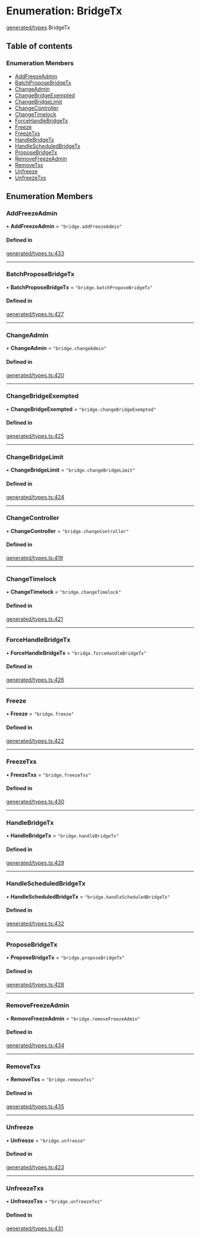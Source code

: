 # Enumeration: BridgeTx

[generated/types](../wiki/generated.types).BridgeTx

## Table of contents

### Enumeration Members

- [AddFreezeAdmin](../wiki/generated.types.BridgeTx#addfreezeadmin)
- [BatchProposeBridgeTx](../wiki/generated.types.BridgeTx#batchproposebridgetx)
- [ChangeAdmin](../wiki/generated.types.BridgeTx#changeadmin)
- [ChangeBridgeExempted](../wiki/generated.types.BridgeTx#changebridgeexempted)
- [ChangeBridgeLimit](../wiki/generated.types.BridgeTx#changebridgelimit)
- [ChangeController](../wiki/generated.types.BridgeTx#changecontroller)
- [ChangeTimelock](../wiki/generated.types.BridgeTx#changetimelock)
- [ForceHandleBridgeTx](../wiki/generated.types.BridgeTx#forcehandlebridgetx)
- [Freeze](../wiki/generated.types.BridgeTx#freeze)
- [FreezeTxs](../wiki/generated.types.BridgeTx#freezetxs)
- [HandleBridgeTx](../wiki/generated.types.BridgeTx#handlebridgetx)
- [HandleScheduledBridgeTx](../wiki/generated.types.BridgeTx#handlescheduledbridgetx)
- [ProposeBridgeTx](../wiki/generated.types.BridgeTx#proposebridgetx)
- [RemoveFreezeAdmin](../wiki/generated.types.BridgeTx#removefreezeadmin)
- [RemoveTxs](../wiki/generated.types.BridgeTx#removetxs)
- [Unfreeze](../wiki/generated.types.BridgeTx#unfreeze)
- [UnfreezeTxs](../wiki/generated.types.BridgeTx#unfreezetxs)

## Enumeration Members

### AddFreezeAdmin

• **AddFreezeAdmin** = ``"bridge.addFreezeAdmin"``

#### Defined in

[generated/types.ts:433](https://github.com/PolymeshAssociation/polymesh-sdk/blob/31fdce23/src/generated/types.ts#L433)

___

### BatchProposeBridgeTx

• **BatchProposeBridgeTx** = ``"bridge.batchProposeBridgeTx"``

#### Defined in

[generated/types.ts:427](https://github.com/PolymeshAssociation/polymesh-sdk/blob/31fdce23/src/generated/types.ts#L427)

___

### ChangeAdmin

• **ChangeAdmin** = ``"bridge.changeAdmin"``

#### Defined in

[generated/types.ts:420](https://github.com/PolymeshAssociation/polymesh-sdk/blob/31fdce23/src/generated/types.ts#L420)

___

### ChangeBridgeExempted

• **ChangeBridgeExempted** = ``"bridge.changeBridgeExempted"``

#### Defined in

[generated/types.ts:425](https://github.com/PolymeshAssociation/polymesh-sdk/blob/31fdce23/src/generated/types.ts#L425)

___

### ChangeBridgeLimit

• **ChangeBridgeLimit** = ``"bridge.changeBridgeLimit"``

#### Defined in

[generated/types.ts:424](https://github.com/PolymeshAssociation/polymesh-sdk/blob/31fdce23/src/generated/types.ts#L424)

___

### ChangeController

• **ChangeController** = ``"bridge.changeController"``

#### Defined in

[generated/types.ts:419](https://github.com/PolymeshAssociation/polymesh-sdk/blob/31fdce23/src/generated/types.ts#L419)

___

### ChangeTimelock

• **ChangeTimelock** = ``"bridge.changeTimelock"``

#### Defined in

[generated/types.ts:421](https://github.com/PolymeshAssociation/polymesh-sdk/blob/31fdce23/src/generated/types.ts#L421)

___

### ForceHandleBridgeTx

• **ForceHandleBridgeTx** = ``"bridge.forceHandleBridgeTx"``

#### Defined in

[generated/types.ts:426](https://github.com/PolymeshAssociation/polymesh-sdk/blob/31fdce23/src/generated/types.ts#L426)

___

### Freeze

• **Freeze** = ``"bridge.freeze"``

#### Defined in

[generated/types.ts:422](https://github.com/PolymeshAssociation/polymesh-sdk/blob/31fdce23/src/generated/types.ts#L422)

___

### FreezeTxs

• **FreezeTxs** = ``"bridge.freezeTxs"``

#### Defined in

[generated/types.ts:430](https://github.com/PolymeshAssociation/polymesh-sdk/blob/31fdce23/src/generated/types.ts#L430)

___

### HandleBridgeTx

• **HandleBridgeTx** = ``"bridge.handleBridgeTx"``

#### Defined in

[generated/types.ts:429](https://github.com/PolymeshAssociation/polymesh-sdk/blob/31fdce23/src/generated/types.ts#L429)

___

### HandleScheduledBridgeTx

• **HandleScheduledBridgeTx** = ``"bridge.handleScheduledBridgeTx"``

#### Defined in

[generated/types.ts:432](https://github.com/PolymeshAssociation/polymesh-sdk/blob/31fdce23/src/generated/types.ts#L432)

___

### ProposeBridgeTx

• **ProposeBridgeTx** = ``"bridge.proposeBridgeTx"``

#### Defined in

[generated/types.ts:428](https://github.com/PolymeshAssociation/polymesh-sdk/blob/31fdce23/src/generated/types.ts#L428)

___

### RemoveFreezeAdmin

• **RemoveFreezeAdmin** = ``"bridge.removeFreezeAdmin"``

#### Defined in

[generated/types.ts:434](https://github.com/PolymeshAssociation/polymesh-sdk/blob/31fdce23/src/generated/types.ts#L434)

___

### RemoveTxs

• **RemoveTxs** = ``"bridge.removeTxs"``

#### Defined in

[generated/types.ts:435](https://github.com/PolymeshAssociation/polymesh-sdk/blob/31fdce23/src/generated/types.ts#L435)

___

### Unfreeze

• **Unfreeze** = ``"bridge.unfreeze"``

#### Defined in

[generated/types.ts:423](https://github.com/PolymeshAssociation/polymesh-sdk/blob/31fdce23/src/generated/types.ts#L423)

___

### UnfreezeTxs

• **UnfreezeTxs** = ``"bridge.unfreezeTxs"``

#### Defined in

[generated/types.ts:431](https://github.com/PolymeshAssociation/polymesh-sdk/blob/31fdce23/src/generated/types.ts#L431)
